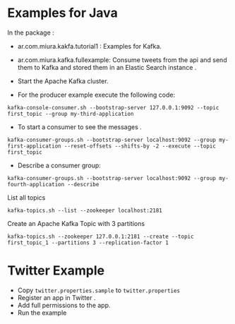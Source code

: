 Examples for Java 
=================

In the package :

* ar.com.miura.kakfa.tutorial1 : Examples for Kafka.
* ar.com.miura.kafka.fullexample: Consume tweets from the api and send them to Kafka and stored them in an Elastic Search instance .

* Start the Apache Kafka cluster.

* For the producer example execute the following code:
```
kafka-console-consumer.sh --bootstrap-server 127.0.0.1:9092 --topic first_topic --group my-third-application
```
* To start a consumer to see the messages .
```
kafka-consumer-groups.sh --bootstrap-server localhost:9092 --group my-first-application --reset-offsets --shifts-by -2 --execute --topic first_topic
```
* Describe a consumer group:
```
kafka-consumer-groups.sh --bootstrap-server localhost:9092 --group my-fourth-application --describe
```
List all topics
```
kafka-topics.sh --list --zookeeper localhost:2181
```
Create an Apache Kafka Topic with 3 partitions
```
kafka-topics.sh --zookeeper 127.0.0.1:2181 --create --topic first_topic_1 --partitions 3 --replication-factor 1
```
Twitter Example
==============

* Copy ```twitter.properties.sample``` to ```twitter.properties```
* Register an app in Twitter .
* Add full permissions to the app.
* Run the example